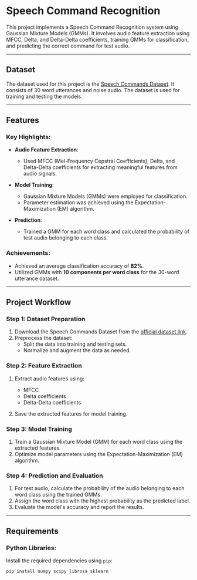 # Speech Command Recognition

This project implements a Speech Command Recognition system using Gaussian Mixture Models (GMMs). It involves audio feature extraction using MFCC, Delta, and Delta-Delta coefficients, training GMMs for classification, and predicting the correct command for test audio.

---

## Dataset

The dataset used for this project is the [Speech Commands Dataset](https://dagshub.com/kingabzpro/Speech_Commands_Dataset). It consists of 30 word utterances and noise audio. The dataset is used for training and testing the models.

---

## Features

### Key Highlights:
- **Audio Feature Extraction**:
  - Used MFCC (Mel-Frequency Cepstral Coefficients), Delta, and Delta-Delta coefficients for extracting meaningful features from audio signals.
  
- **Model Training**:
  - Gaussian Mixture Models (GMMs) were employed for classification.
  - Parameter estimation was achieved using the Expectation-Maximization (EM) algorithm.
  
- **Prediction**:
  - Trained a GMM for each word class and calculated the probability of test audio belonging to each class.

### Achievements:
- Achieved an average classification accuracy of **82\%**.
- Utilized GMMs with **10 components per word class** for the 30-word utterance dataset.

---

## Project Workflow

### Step 1: Dataset Preparation
1. Download the Speech Commands Dataset from the [official dataset link](https://dagshub.com/kingabzpro/Speech_Commands_Dataset).
2. Preprocess the dataset:
   - Split the data into training and testing sets.
   - Normalize and augment the data as needed.

### Step 2: Feature Extraction
1. Extract audio features using:
   - MFCC
   - Delta coefficients
   - Delta-Delta coefficients

2. Save the extracted features for model training.

### Step 3: Model Training
1. Train a Gaussian Mixture Model (GMM) for each word class using the extracted features.
2. Optimize model parameters using the Expectation-Maximization (EM) algorithm.

### Step 4: Prediction and Evaluation
1. For test audio, calculate the probability of the audio belonging to each word class using the trained GMMs.
2. Assign the word class with the highest probability as the predicted label.
3. Evaluate the model's accuracy and report the results.

---

## Requirements

### Python Libraries:
Install the required dependencies using `pip`:
```bash
pip install numpy scipy librosa sklearn
